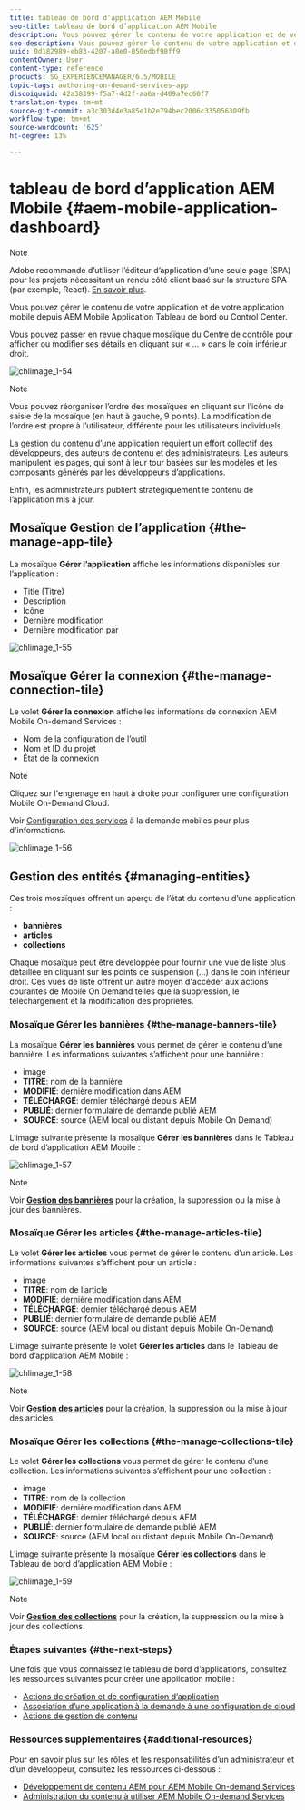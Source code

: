```yaml
---
title: tableau de bord d’application AEM Mobile
seo-title: tableau de bord d’application AEM Mobile
description: Vous pouvez gérer le contenu de votre application et de votre application mobile depuis AEM Mobile Application Tableau de bord ou Control Center. Consultez cette page pour en savoir plus.
seo-description: Vous pouvez gérer le contenu de votre application et de votre application mobile depuis AEM Mobile Application Tableau de bord ou Control Center. Consultez cette page pour en savoir plus.
uuid: 0d182989-eb83-4207-a8e0-050edbf98ff9
contentOwner: User
content-type: reference
products: SG_EXPERIENCEMANAGER/6.5/MOBILE
topic-tags: authoring-on-demand-services-app
discoiquuid: 42a38399-f5a7-4d2f-aa6a-d409a7ec60f7
translation-type: tm+mt
source-git-commit: a3c303d4e3a85e1b2e794bec2006c335056309fb
workflow-type: tm+mt
source-wordcount: '625'
ht-degree: 13%

---
```



# tableau de bord d’application AEM Mobile {#aem-mobile-application-dashboard}

>[!NOTE]
>
>Adobe recommande d’utiliser l’éditeur d’application d’une seule page (SPA) pour les projets nécessitant un rendu côté client basé sur la structure SPA (par exemple, React). [En savoir plus](/help/sites-developing/spa-overview.md).

Vous pouvez gérer le contenu de votre application et de votre application mobile depuis AEM Mobile Application Tableau de bord ou Control Center.

Vous pouvez passer en revue chaque mosaïque du Centre de contrôle pour afficher ou modifier ses détails en cliquant sur « … » dans le coin inférieur droit.

![chlimage_1-54](assets/chlimage_1-54.png)

>[!NOTE]
>
>Vous pouvez réorganiser l’ordre des mosaïques en cliquant sur l’icône de saisie de la mosaïque (en haut à gauche, 9 points). La modification de l’ordre est propre à l’utilisateur, différente pour les utilisateurs individuels.

La gestion du contenu d’une application requiert un effort collectif des développeurs, des auteurs de contenu et des administrateurs. Les auteurs manipulent les pages, qui sont à leur tour basées sur les modèles et les composants générés par les développeurs d’applications.

Enfin, les administrateurs publient stratégiquement le contenu de l’application mis à jour.

## Mosaïque Gestion de l’application {#the-manage-app-tile}

La mosaïque **Gérer l’application** affiche les informations disponibles sur l’application :

* Title (Titre)
* Description
* Icône
* Dernière modification
* Dernière modification par

![chlimage_1-55](assets/chlimage_1-55.png)

## Mosaïque Gérer la connexion {#the-manage-connection-tile}

Le volet **Gérer la connexion** affiche les informations de connexion AEM Mobile On-demand Services :

* Nom de la configuration de l’outil
* Nom et ID du projet
* État de la connexion

>[!NOTE]
>
>Cliquez sur l&#39;engrenage en haut à droite pour configurer une configuration Mobile On-Demand Cloud.
>
>Voir [Configuration des services](/help/mobile/mobile-on-demand-associating-an-on-demand-app-to-cloud-configuration.md) à la demande mobiles pour plus d&#39;informations.

![chlimage_1-56](assets/chlimage_1-56.png)

## Gestion des entités {#managing-entities}

Ces trois mosaïques offrent un aperçu de l’état du contenu d’une application :

* **bannières**
* **articles**
* **collections**

Chaque mosaïque peut être développée pour fournir une vue de liste plus détaillée en cliquant sur les points de suspension (...) dans le coin inférieur droit. Ces vues de liste offrent un autre moyen d&#39;accéder aux actions courantes de Mobile On Demand telles que la suppression, le téléchargement et la modification des propriétés.

### Mosaïque Gérer les bannières {#the-manage-banners-tile}

La mosaïque **Gérer les bannières** vous permet de gérer le contenu d’une bannière. Les informations suivantes s’affichent pour une bannière :

* image
* **TITRE**: nom de la bannière
* **MODIFIÉ**: dernière modification dans AEM
* **TÉLÉCHARGÉ**: dernier téléchargé depuis AEM
* **PUBLIÉ**: dernier formulaire de demande publié AEM
* **SOURCE**: source (AEM local ou distant depuis Mobile On Demand)

L’image suivante présente la mosaïque **Gérer les bannières** dans le Tableau de bord d’application AEM Mobile :

![chlimage_1-57](assets/chlimage_1-57.png)

>[!NOTE]
>
>Voir **[Gestion des bannières](/help/mobile/mobile-on-demand-managing-banners.md)** pour la création, la suppression ou la mise à jour des bannières.

### Mosaïque Gérer les articles {#the-manage-articles-tile}

Le volet **Gérer les articles** vous permet de gérer le contenu d’un article. Les informations suivantes s’affichent pour un article :

* image
* **TITRE**: nom de l’article
* **MODIFIÉ**: dernière modification dans AEM
* **TÉLÉCHARGÉ**: dernier téléchargé depuis AEM
* **PUBLIÉ**: dernier formulaire de demande publié AEM
* **SOURCE**: source (AEM local ou distant depuis Mobile On-Demand)

L’image suivante présente le volet **Gérer les articles** dans le Tableau de bord d’application AEM Mobile :

![chlimage_1-58](assets/chlimage_1-58.png)

>[!NOTE]
>
>Voir [**Gestion des articles**](/help/mobile/mobile-on-demand-managing-articles.md) pour la création, la suppression ou la mise à jour des articles.

### Mosaïque Gérer les collections {#the-manage-collections-tile}

Le volet **Gérer les collections** vous permet de gérer le contenu d’une collection. Les informations suivantes s’affichent pour une collection :

* image
* **TITRE**: nom de la collection
* **MODIFIÉ**: dernière modification dans AEM
* **TÉLÉCHARGÉ**: dernier téléchargé depuis AEM
* **PUBLIÉ**: dernier formulaire de demande publié AEM
* **SOURCE**: source (AEM local ou distant depuis Mobile On-Demand)

L’image suivante présente la mosaïque **Gérer les collections** dans le Tableau de bord d’application AEM Mobile :

![chlimage_1-59](assets/chlimage_1-59.png)

>[!NOTE]
>
>Voir **[Gestion des collections](/help/mobile/mobile-on-demand-managing-collections.md)** pour la création, la suppression ou la mise à jour des collections.

### Étapes suivantes {#the-next-steps}

Une fois que vous connaissez le tableau de bord d’applications, consultez les ressources suivantes pour créer une application mobile :

* [Actions de création et de configuration d’application](/help/mobile/mobile-apps-ondemand-application-create-configure-action.md)
* [Association d’une application à la demande à une configuration de cloud](/help/mobile/mobile-on-demand-associating-an-on-demand-app-to-cloud-configuration.md)
* [Actions de gestion de contenu](/help/mobile/mobile-apps-ondemand-manage-content-ondemand.md)

### Ressources supplémentaires {#additional-resources}

Pour en savoir plus sur les rôles et les responsabilités d’un administrateur et d’un développeur, consultez les ressources ci-dessous :

* [Développement de contenu AEM pour AEM Mobile On-demand Services](/help/mobile/aem-mobile-on-demand.md)
* [Administration du contenu à utiliser AEM Mobile On-demand Services](/help/mobile/aem-mobile.md)

